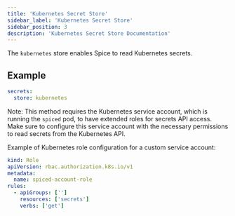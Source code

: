 ```yaml
---
title: 'Kubernetes Secret Store'
sidebar_label: 'Kubernetes Secret Store'
sidebar_position: 3
description: 'Kubernetes Secret Store Documentation'
---
```


The `kubernetes` store enables Spice to read Kubernetes secrets.

## Example

```yaml
secrets:
  store: kubernetes
```

Note: This method requires the Kubernetes service account, which is running the `spiced` pod, to have extended roles for secrets API access. Make sure to configure this service account with the necessary permissions to read secrets from the Kubernetes API.

Example of Kubernetes role configuration for a custom service account:

```yaml
kind: Role
apiVersion: rbac.authorization.k8s.io/v1
metadata:
  name: spiced-account-role
rules:
  - apiGroups: ['']
    resources: ['secrets']
    verbs: ['get']
```
